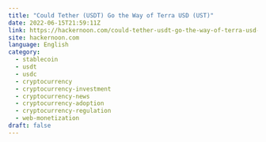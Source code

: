 ```yaml
---
title: "Could Tether (USDT) Go the Way of Terra USD (UST)"
date: 2022-06-15T21:59:11Z
link: https://hackernoon.com/could-tether-usdt-go-the-way-of-terra-usd-ust?source=rss&utm_medium=RSS&utm_source=news.12bit.vn
site: hackernoon.com
language: English
category:
  - stablecoin
  - usdt
  - usdc
  - cryptocurrency
  - cryptocurrency-investment
  - cryptocurrency-news
  - cryptocurrency-adoption
  - cryptocurrency-regulation
  - web-monetization
draft: false
---
```

